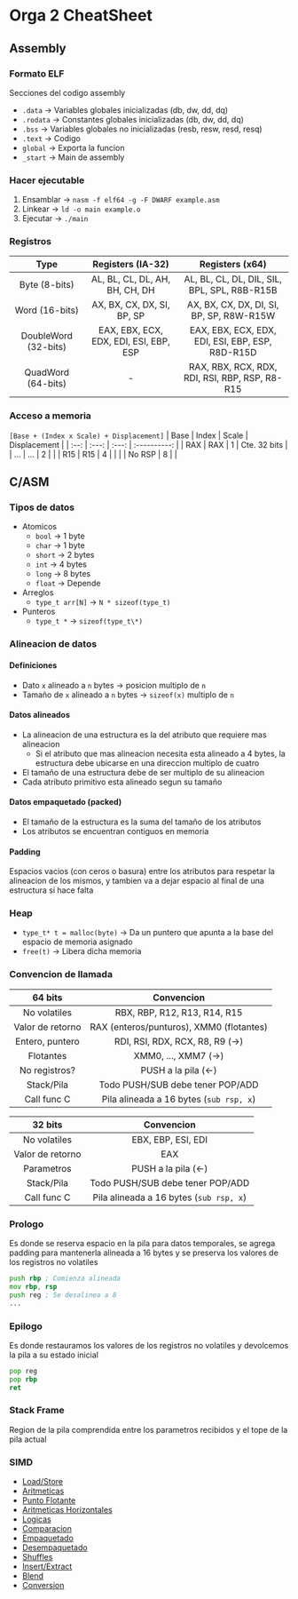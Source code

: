 # Orga 2 CheatSheet

## Assembly

### Formato ELF
Secciones del codigo assembly
* ```.data``` -> Variables globales inicializadas (db, dw, dd, dq)
* ```.rodata``` -> Constantes globales inicializadas (db, dw, dd, dq)
* ```.bss``` -> Variables globales no inicializadas (resb, resw, resd, resq)
* ```.text``` -> Codigo
* ```global``` -> Exporta la funcion
* ```_start``` -> Main de assembly

### Hacer ejecutable
1. Ensamblar -> ```nasm -f elf64 -g -F DWARF example.asm```
2. Linkear -> ```ld -o main example.o```
3. Ejecutar -> ```./main```

### Registros
| Type | Registers (IA-32) | Registers (x64) |
| :--: | :---------------: | :-------------: |
| Byte (8-bits) | AL, BL, CL, DL, AH, BH, CH, DH | AL, BL, CL, DL, DIL, SIL, BPL, SPL, R8B-R15B |
| Word (16-bits) | AX, BX, CX, DX, SI, BP, SP | AX, BX, CX, DX, DI, SI, BP, SP, R8W-R15W |
| DoubleWord (32-bits) | EAX, EBX, ECX, EDX, EDI, ESI, EBP, ESP | EAX, EBX, ECX, EDX, EDI, ESI, EBP, ESP, R8D-R15D |
| QuadWord (64-bits) | - | RAX, RBX, RCX, RDX, RDI, RSI, RBP, RSP, R8-R15 |

### Acceso a memoria
```[Base + (Index x Scale) + Displacement]```
| Base | Index | Scale | Displacement |
| :--: | :---: | :---: | :----------: |
| RAX  |  RAX  |   1   | Cte. 32 bits |
| ...  |  ...  |   2   |              |
| R15  |  R15  |   4   |              |
|      | No RSP |  8   |              |

## C/ASM

### Tipos de datos
* Atomicos
    - ```bool``` -> 1 byte
    - ```char``` -> 1 byte
    - ```short``` -> 2 bytes
    - ```int``` -> 4 bytes
    - ```long``` -> 8 bytes
    - ```float``` -> Depende
* Arreglos
    - ```type_t arr[N]``` -> ```N * sizeof(type_t)```
* Punteros
    - ```type_t *``` -> ```sizeof(type_t\*)```

### Alineacion de datos

#### Definiciones
* Dato ```x``` alineado a ```n``` bytes -> posicion multiplo de ```n```
* Tamaño de ```x``` alineado a ```n``` bytes -> ```sizeof(x)``` multiplo de ```n```

#### Datos alineados
* La alineacion de una estructura es la del atributo que requiere mas alineacion
    - Si el atributo que mas alineacion necesita esta alineado a 4 bytes, la estructura debe ubicarse en una direccion multiplo de cuatro
* El tamaño de una estructura debe de ser multiplo de su alineacion
* Cada atributo primitivo esta alineado segun su tamaño

#### Datos empaquetado (packed)
* El tamaño de la estructura es la suma del tamaño de los atributos
* Los atributos se encuentran contiguos en memoria

#### Padding
Espacios vacios (con ceros o basura) entre los atributos para respetar la alineacion de los mismos, y tambien va a dejar espacio al final de una estructura si hace falta

### Heap
* ```type_t* t = malloc(byte)``` -> Da un puntero que apunta a la base del espacio de memoria asignado
* ```free(t)``` -> Libera dicha memoria

### Convencion de llamada
| 64 bits | Convencion |
| :-----: | :--------: |
| No volatiles | RBX, RBP, R12, R13, R14, R15 |
| Valor de retorno | RAX (enteros/punturos), XMM0 (flotantes) |
| Entero, puntero | RDI, RSI, RDX, RCX, R8, R9 (->) |
| Flotantes | XMM0, ..., XMM7 (->) |
| No registros? | PUSH a la pila (<-) |
| Stack/Pila | Todo PUSH/SUB debe tener POP/ADD |
| Call func C | Pila alineada a 16 bytes (```sub rsp, x```)|

| 32 bits | Convencion |
| :-----: | :--------: |
| No volatiles | EBX, EBP, ESI, EDI |
| Valor de retorno | EAX |
| Parametros | PUSH a la pila (<-) |
| Stack/Pila | Todo PUSH/SUB debe tener POP/ADD |
| Call func C | Pila alineada a 16 bytes (```sub rsp, x```)|

### Prologo 
Es donde se reserva espacio en la pila para datos temporales, se agrega padding para mantenerla alineada a 16 bytes y se preserva los valores de los registros no volatiles
```asm
push rbp ; Comienza alineada
mov rbp, rsp
push reg ; Se desalinea a 8
...
```

### Epilogo
Es donde restauramos los valores de los registros no volatiles y devolcemos la pila a su estado inicial
```asm
pop reg
pop rbp
ret
```

### Stack Frame
Region de la pila comprendida entre los parametros recibidos y el tope de la pila actual
<!-- TODO: Ver foto pila, hacer un ejemplo -->

### SIMD
* [Load/Store](simd/load_store.md)
* [Aritmeticas](simd/aritmeticas.md)
* [Punto Flotante](simd/punto_flotante.md)
* [Aritmeticas Horizontales](simd/horizontales.md)
* [Logicas](simd/logicas.md)
* [Comparacion](simd/comparacion.md)
* [Empaquetado](simd/empaquetado.md)
* [Desempaquetado](simd/desempaquetado.md)
* [Shuffles](simd/shuffle.md)
* [Insert/Extract](simd/insert_extract.md)
* [Blend](simd/blend.md)
* [Conversion](simd/conversion.md)
